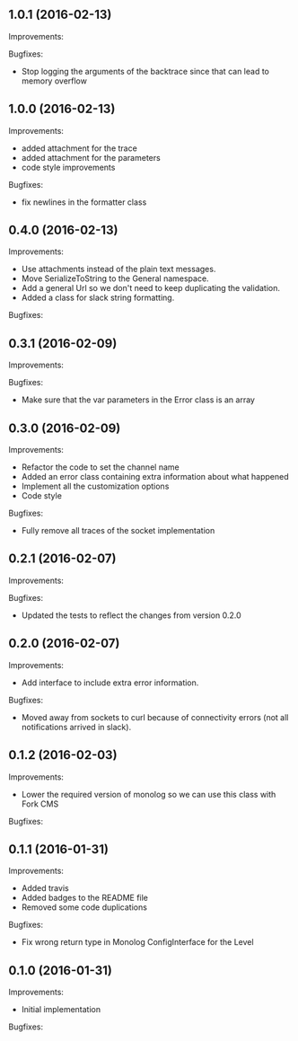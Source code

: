 1.0.1 (2016-02-13)
--
Improvements:

Bugfixes:

* Stop logging the arguments of the backtrace since that can lead to memory overflow

1.0.0 (2016-02-13)
--
Improvements:

* added attachment for the trace
* added attachment for the parameters
* code style improvements

Bugfixes:

* fix newlines in the formatter class

0.4.0 (2016-02-13)
--
Improvements:

* Use attachments instead of the plain text messages.
* Move SerializeToString to the General namespace.
* Add a general Url so we don't need to keep duplicating the validation.
* Added a class for slack string formatting.

Bugfixes:

0.3.1 (2016-02-09)
--
Improvements:

Bugfixes:

* Make sure that the var parameters in the Error class is an array

0.3.0 (2016-02-09)
--
Improvements:

* Refactor the code to set the channel name
* Added an error class containing extra information about what happened
* Implement all the customization options
* Code style

Bugfixes:

* Fully remove all traces of the socket implementation


0.2.1 (2016-02-07)
--
Improvements:

Bugfixes:

* Updated the tests to reflect the changes from version 0.2.0


0.2.0 (2016-02-07)
--
Improvements:

* Add interface to include extra error information.

Bugfixes:

* Moved away from sockets to curl because of connectivity errors (not all notifications arrived in slack).


0.1.2 (2016-02-03)
--
Improvements:

* Lower the required version of monolog so we can use this class with Fork CMS

Bugfixes:


0.1.1 (2016-01-31)
--
Improvements:

* Added travis
* Added badges to the README file
* Removed some code duplications

Bugfixes:
* Fix wrong return type in Monolog ConfigInterface for the Level

0.1.0 (2016-01-31)
--
Improvements:

* Initial implementation

Bugfixes:
